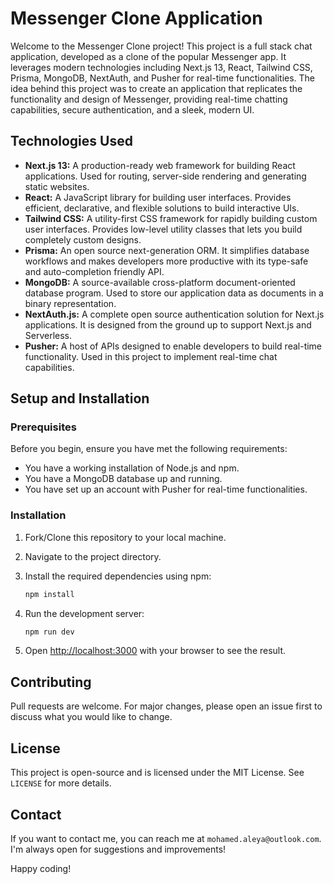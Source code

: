 # Messenger Clone Application

Welcome to the Messenger Clone project! This project is a full stack chat application, developed as a clone of the popular Messenger app. It leverages modern technologies including Next.js 13, React, Tailwind CSS, Prisma, MongoDB, NextAuth, and Pusher for real-time functionalities. The idea behind this project was to create an application that replicates the functionality and design of Messenger, providing real-time chatting capabilities, secure authentication, and a sleek, modern UI.

## Technologies Used

- **Next.js 13:** A production-ready web framework for building React applications. Used for routing, server-side rendering and generating static websites.
- **React:** A JavaScript library for building user interfaces. Provides efficient, declarative, and flexible solutions to build interactive UIs.
- **Tailwind CSS:** A utility-first CSS framework for rapidly building custom user interfaces. Provides low-level utility classes that lets you build completely custom designs.
- **Prisma:** An open source next-generation ORM. It simplifies database workflows and makes developers more productive with its type-safe and auto-completion friendly API.
- **MongoDB:** A source-available cross-platform document-oriented database program. Used to store our application data as documents in a binary representation.
- **NextAuth.js:** A complete open source authentication solution for Next.js applications. It is designed from the ground up to support Next.js and Serverless.
- **Pusher:** A host of APIs designed to enable developers to build real-time functionality. Used in this project to implement real-time chat capabilities.

## Setup and Installation

### Prerequisites
Before you begin, ensure you have met the following requirements:
- You have a working installation of Node.js and npm.
- You have a MongoDB database up and running.
- You have set up an account with Pusher for real-time functionalities.

### Installation

1. Fork/Clone this repository to your local machine.
2. Navigate to the project directory.
3. Install the required dependencies using npm:

    ```bash
    npm install
    ```
    
4. Run the development server:

    ```bash
    npm run dev
    ```
5. Open [http://localhost:3000](http://localhost:3000) with your browser to see the result.

## Contributing
Pull requests are welcome. For major changes, please open an issue first to discuss what you would like to change.

## License
This project is open-source and is licensed under the MIT License. See `LICENSE` for more details.

## Contact
If you want to contact me, you can reach me at `mohamed.aleya@outlook.com`. I'm always open for suggestions and improvements!

Happy coding!
